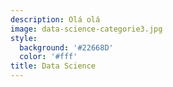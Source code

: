 ```yaml
---
description: Olá olá
image: data-science-categorie3.jpg
style:
  background: '#22668D'
  color: '#fff'
title: Data Science
---
```


